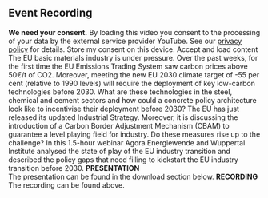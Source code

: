 ##  Event Recording 
**We need your consent.**
By loading this video you consent to the processing of your data by the external service provider YouTube. See our ​[privacy policy](https://www.agora-energiewende.org/privacy-policy)​ for details.
Store my consent on this device.
Accept and load content
The EU basic materials industry is under pressure. Over the past weeks, for the first time the EU Emissions Trading System saw carbon prices above 50€/t of CO2. Moreover, meeting the new EU 2030 climate target of -55 per cent (relative to 1990 levels) will require the deployment of key low-carbon technologies before 2030. What are these technologies in the steel, chemical and cement sectors and how could a concrete policy architecture look like to incentivise their deployment before 2030?
The EU has just released its updated Industrial Strategy. Moreover, it is discussing the introduction of a Carbon Border Adjustment Mechanism (CBAM) to guarantee a level playing field for industry. Do these measures rise up to the challenge?
In this 1.5-hour webinar Agora Energiewende and Wuppertal Institute analysed the state of play of the EU industry transition and described the policy gaps that need filling to kickstart the EU industry transition before 2030.
**PRESENTATION**  
The presentation can be found in the download section below.
**RECORDING**  
The recording can be found above.